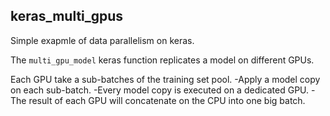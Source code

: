 ## keras_multi_gpus

Simple exapmle of data parallelism on keras.

The `multi_gpu_model` keras function replicates a model on different GPUs.

Each GPU take a sub-batches of the training set pool.
    -Apply a model copy on each sub-batch. 
    -Every model copy is executed on a dedicated GPU.
    -The result of each GPU will concatenate on the CPU into one big batch.
